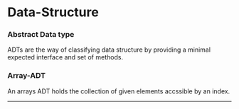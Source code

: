 # Data-Structure
<h3>Abstract Data type</h3>
<p>ADTs are the way of classifying data structure by providing a minimal expected interface and set of methods.</p>
<h3>Array-ADT</h3>
An arrays ADT holds the collection of given elements accssible by an index.
<hr>
